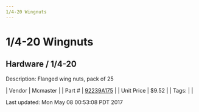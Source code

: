 ```yaml
---
1/4-20 Wingnuts
---
```


# 1/4-20 Wingnuts
## Hardware / 1/4-20
Description: 	Flanged wing nuts, pack of 25 

| Vendor | Mcmaster | 
| Part # | [92239A175](https://www.mcmaster.com/#92239A175) | 
| Unit Price | $9.52 | 
| Tags: |  | 

Last updated: Mon May 08 00:53:08 PDT 2017